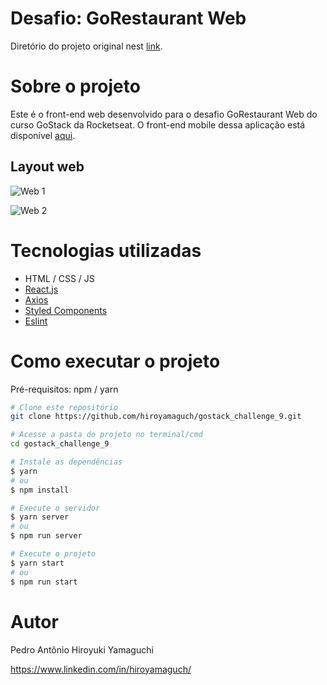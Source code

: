 # Desafio: GoRestaurant Web
Diretório do projeto original nest [link](https://github.com/rocketseat-education/bootcamp-gostack-desafios/tree/master/desafio-reactjs-crud).

# Sobre o projeto
Este é o front-end web desenvolvido para o desafio GoRestaurant Web do curso GoStack da Rocketseat. O front-end mobile dessa aplicação está disponível [aqui](https://github.com/hiroyamaguch/gostack_challenge_10).

## Layout web
![Web 1](https://github.com/hiroyamaguch/assets/blob/19975a853f6b95d7fb83c9415d3d83f9fb4711db/challenge9/web1.png)

![Web 2](https://github.com/hiroyamaguch/assets/blob/19975a853f6b95d7fb83c9415d3d83f9fb4711db/challenge9/web2.png)

# Tecnologias utilizadas
- HTML / CSS / JS
- [React.js](https://pt-br.reactjs.org/)
- [Axios](https://github.com/axios/axios)
- [Styled Components](https://styled-components.com/)
- [Eslint](https://eslint.org/)

# Como executar o projeto
Pré-requisitos: npm / yarn

```bash
# Clone este repositório
git clone https://github.com/hiroyamaguch/gostack_challenge_9.git

# Acesse a pasta do projeto no terminal/cmd
cd gostack_challenge_9

# Instale as dependências
$ yarn
# ou
$ npm install

# Execute o servidor
$ yarn server
# ou
$ npm run server

# Execute o projeto
$ yarn start
# ou
$ npm run start
```

# Autor
Pedro Antônio Hiroyuki Yamaguchi

https://www.linkedin.com/in/hiroyamaguch/
